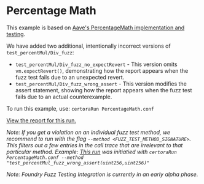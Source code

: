 # Percentage Math

This example is based on [Aave's PercentageMath implementation and testing](https://github.com/aave-dao/aave-v3-origin/blob/97356e32e3c5392a995dfdf5a67f45e286eb77f4/tests/core/PercentageMath.t.sol#L21-L46).

We have added two additional, intentionally incorrect versions of `test_percentMul/Div_fuzz`:
* `test_percentMul/Div_fuzz_no_expectRevert` - This version omits `vm.expectRevert()`, demonstrating how the report appears when the fuzz test fails due to an unexpected revert.
* `test_percentMul/Div_fuzz_wrong_assert` - This version modifies the assert statement, showing how the report appears when the fuzz test fails due to an actual counterexample.

To run this example, use:
```certoraRun PercentageMath.conf```

[View the report for this run.](https://prover.certora.com/output/15800/70e5d5141ce34e4eae0f9966b78b34d9?anonymousKey=40a3a0266ff277d769a873681b1fc7829b0b5c55)

*Note: If you get a violation on an individual fuzz test method, we recommend to run with the flag `--method <FUZZ_TEST_METHOD_SIGNATURE>`. This filters out a few entries in the call trace that are irrelevant to that particular method. Example: [This run](https://prover.certora.com/output/53900/0efb4c7272774df886203375b490300a?anonymousKey=5f95f5d1c2a0b8aac88cd6d5842e577707238747) was initiatied with `certoraRun PercentageMath.conf --method "test_percentMul_fuzz_wrong_assert(uint256,uint256)"`* 

*Note: Foundry Fuzz Testing Integration is currently in an early alpha phase.*

